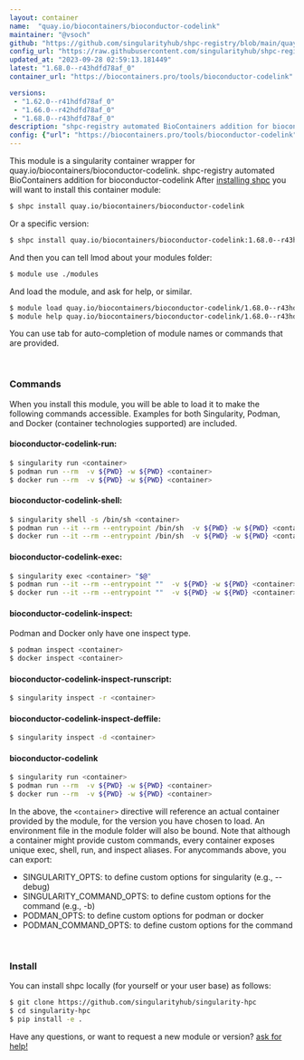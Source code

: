 ```yaml
---
layout: container
name:  "quay.io/biocontainers/bioconductor-codelink"
maintainer: "@vsoch"
github: "https://github.com/singularityhub/shpc-registry/blob/main/quay.io/biocontainers/bioconductor-codelink/container.yaml"
config_url: "https://raw.githubusercontent.com/singularityhub/shpc-registry/main/quay.io/biocontainers/bioconductor-codelink/container.yaml"
updated_at: "2023-09-28 02:59:13.181449"
latest: "1.68.0--r43hdfd78af_0"
container_url: "https://biocontainers.pro/tools/bioconductor-codelink"

versions:
 - "1.62.0--r41hdfd78af_0"
 - "1.66.0--r42hdfd78af_0"
 - "1.68.0--r43hdfd78af_0"
description: "shpc-registry automated BioContainers addition for bioconductor-codelink"
config: {"url": "https://biocontainers.pro/tools/bioconductor-codelink", "maintainer": "@vsoch", "description": "shpc-registry automated BioContainers addition for bioconductor-codelink", "latest": {"1.68.0--r43hdfd78af_0": "sha256:053dd03a28403d3adf6ed4bb773d98531ed0cc18afb9363be60236898064394f"}, "tags": {"1.62.0--r41hdfd78af_0": "sha256:b4f12167519b0874e9e205216981e965c066cbfa0e9c4ee8a84f3f6124a7e1c9", "1.66.0--r42hdfd78af_0": "sha256:2769f3144f32d09bef0b9b1daf54089ddc28491733918e64147bdfe648505d29", "1.68.0--r43hdfd78af_0": "sha256:053dd03a28403d3adf6ed4bb773d98531ed0cc18afb9363be60236898064394f"}, "docker": "quay.io/biocontainers/bioconductor-codelink"}
---
```


This module is a singularity container wrapper for quay.io/biocontainers/bioconductor-codelink.
shpc-registry automated BioContainers addition for bioconductor-codelink
After [installing shpc](#install) you will want to install this container module:


```bash
$ shpc install quay.io/biocontainers/bioconductor-codelink
```

Or a specific version:

```bash
$ shpc install quay.io/biocontainers/bioconductor-codelink:1.68.0--r43hdfd78af_0
```

And then you can tell lmod about your modules folder:

```bash
$ module use ./modules
```

And load the module, and ask for help, or similar.

```bash
$ module load quay.io/biocontainers/bioconductor-codelink/1.68.0--r43hdfd78af_0
$ module help quay.io/biocontainers/bioconductor-codelink/1.68.0--r43hdfd78af_0
```

You can use tab for auto-completion of module names or commands that are provided.

<br>

### Commands

When you install this module, you will be able to load it to make the following commands accessible.
Examples for both Singularity, Podman, and Docker (container technologies supported) are included.

#### bioconductor-codelink-run:

```bash
$ singularity run <container>
$ podman run --rm  -v ${PWD} -w ${PWD} <container>
$ docker run --rm  -v ${PWD} -w ${PWD} <container>
```

#### bioconductor-codelink-shell:

```bash
$ singularity shell -s /bin/sh <container>
$ podman run --it --rm --entrypoint /bin/sh  -v ${PWD} -w ${PWD} <container>
$ docker run --it --rm --entrypoint /bin/sh  -v ${PWD} -w ${PWD} <container>
```

#### bioconductor-codelink-exec:

```bash
$ singularity exec <container> "$@"
$ podman run --it --rm --entrypoint ""  -v ${PWD} -w ${PWD} <container> "$@"
$ docker run --it --rm --entrypoint ""  -v ${PWD} -w ${PWD} <container> "$@"
```

#### bioconductor-codelink-inspect:

Podman and Docker only have one inspect type.

```bash
$ podman inspect <container>
$ docker inspect <container>
```

#### bioconductor-codelink-inspect-runscript:

```bash
$ singularity inspect -r <container>
```

#### bioconductor-codelink-inspect-deffile:

```bash
$ singularity inspect -d <container>
```



#### bioconductor-codelink

```bash
$ singularity run <container>
$ podman run --rm  -v ${PWD} -w ${PWD} <container>
$ docker run --rm  -v ${PWD} -w ${PWD} <container>
```


In the above, the `<container>` directive will reference an actual container provided
by the module, for the version you have chosen to load. An environment file in the
module folder will also be bound. Note that although a container
might provide custom commands, every container exposes unique exec, shell, run, and
inspect aliases. For anycommands above, you can export:

 - SINGULARITY_OPTS: to define custom options for singularity (e.g., --debug)
 - SINGULARITY_COMMAND_OPTS: to define custom options for the command (e.g., -b)
 - PODMAN_OPTS: to define custom options for podman or docker
 - PODMAN_COMMAND_OPTS: to define custom options for the command

<br>

### Install

You can install shpc locally (for yourself or your user base) as follows:

```bash
$ git clone https://github.com/singularityhub/singularity-hpc
$ cd singularity-hpc
$ pip install -e .
```

Have any questions, or want to request a new module or version? [ask for help!](https://github.com/singularityhub/singularity-hpc/issues)